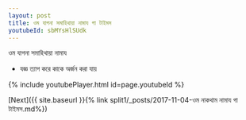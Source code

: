 ```yaml
---
layout: post
title: ওম যাগনা সমাহিথায়া নামায গা টাইমস
youtubeId: sbMYsHlSUdk
---
```

 
 
 ওম যাগনা সমাহিথায়া নামায  
 
 -  যজ্ঞ ত্যাগ করে কাকে অর্জন করা যায় 
 
  
 
  
 
 
 
 
 
 


{% include youtubePlayer.html id=page.youtubeId %}
 
[Next]({{ site.baseurl }}{% link  split1/_posts/2017-11-04-ওম নাকথাম নামায গা টাইমস.md%})
 
